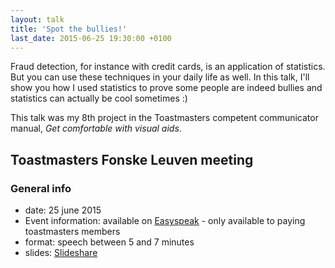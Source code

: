 ```yaml
---
layout: talk
title: 'Spot the bullies!'
last_date: 2015-06-25 19:30:00 +0100
---
```

Fraud detection, for instance with credit cards, is an application of statistics. But you can use these techniques in your daily life as well. In this talk, I'll show you how I used statistics to prove some people are indeed bullies and statistics can actually be cool sometimes :)

This talk was my 8th project in the Toastmasters competent communicator manual, _Get comfortable with visual aids_.

## Toastmasters Fonske Leuven meeting

### General info
* date: 25 june 2015
* Event information: available on [Easyspeak](https://tmclub.eu/view_meeting.php?t=53632) - only available to paying toastmasters members
* format: speech between 5 and 7 minutes
* slides: [Slideshare](https://www.slideshare.net/slideshow/embed_code/key/vSEDLFWmQ0Bhmd)
